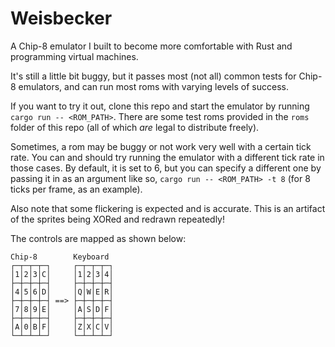 # Weisbecker

A Chip-8 emulator I built to become more comfortable with Rust and programming virtual machines.

It's still a little bit buggy, but it passes most (not all) common tests for Chip-8 emulators, and can run most roms with varying levels of success.

If you want to try it out, clone this repo and start the emulator by running `cargo run -- <ROM_PATH>`. There are some test roms provided in the `roms` folder of this repo (all of which *are* legal to distribute freely). 

Sometimes, a rom may be buggy or not work very well with a certain tick rate. You can and should try running the emulator with a different tick rate in those cases. By default, it is set to 6, but you can specify a different one by passing it in as an argument like so, `cargo run -- <ROM_PATH> -t 8` (for 8 ticks per frame, as an example).

Also note that some flickering is expected and is accurate. This is an artifact of the sprites being XORed and redrawn repeatedly!

The controls are mapped as shown below:

```
Chip-8        Keyboard
┌─┬─┬─┬─┐     ┌─┬─┬─┬─┐
│1│2│3│C│     │1│2│3│4│
├─┼─┼─┼─┤     ├─┼─┼─┼─┤
│4│5│6│D│     │Q│W│E│R│
├─┼─┼─┼─┤ ==> ├─┼─┼─┼─┤
│7│8│9│E│     │A│S│D│F│
├─┼─┼─┼─┤     ├─┼─┼─┼─┤
│A│0│B│F│     │Z│X│C│V│
└─┴─┴─┴─┘     └─┴─┴─┴─┘
```